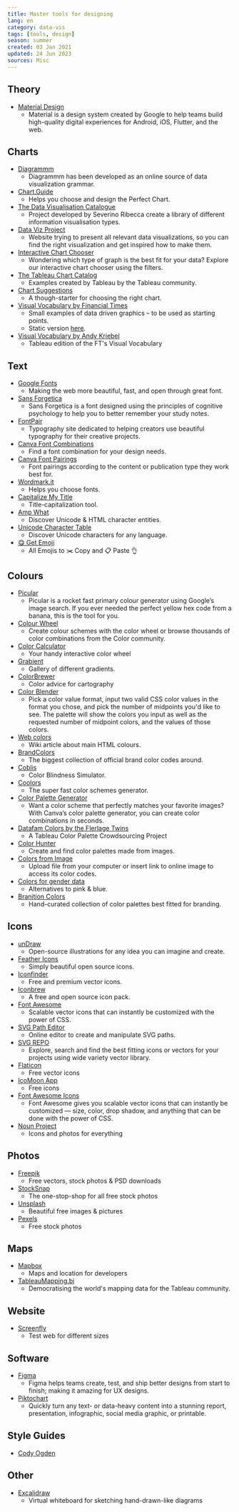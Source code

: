 ```yaml
---
title: Master tools for designing
lang: en
category: data-vis
tags: [tools, design]
season: summer
created: 03 Jan 2021
updated: 24 Jun 2023
sources: Misc
---
```


## Theory
- [Material Design](https://material.io/design)
	- Material is a design system created by Google to help teams build high-quality digital experiences for Android, iOS, Flutter, and the web.

## Charts
- [Diagrammm](https://diagrammm.com/)
	- Diagrammm has been developed as an online source of data visualization grammar.
- [Chart.Guide](https://chart.guide/)
	- Helps you choose and design the Perfect Chart.
- [The Data Visualisation Catalogue](https://datavizcatalogue.com/)
	- Project developed by Severino Ribecca create a library of different information visualisation types.
- [Data Viz Project](https://datavizproject.com/)
	- Website trying to present all relevant data visualizations, so you can find the right visualization and get inspired how to make them.
- [Interactive Chart Chooser](https://depictdatastudio.com/charts/)
	- Wondering which type of graph is the best fit for your data? Explore our interactive chart chooser using the filters.
- [The Tableau Chart Catalog](https://www.flerlagetwins.com/2019/08/the-tableau-chart-catalog_97.html)
	- Examples created by Tableau by the Tableau community.
- [Chart Suggestions](../../assets/files/How-to-Choose-Chart-Types.png)
	- A though-starter for choosing the right chart.
- [Visual Vocabulary by Financial Times](http://ft-interactive.github.io/visual-vocabulary/)
	- Small examples of data driven graphics – to be used as starting points.
	- Static version [here](https://github.com/ft-interactive/chart-doctor/tree/master/visual-vocabulary).
- [Visual Vocabulary by Andy Kriebel](https://www.vizwiz.com/2018/07/visual-vocabulary.html)
	- Tableau edition of the FT's Visual Vocabulary

## Text
- [Google Fonts](https://fonts.google.com/)
	 - Making the web more beautiful, fast, and open through great font.
- [Sans Forgetica](https://sansforgetica.rmit.edu.au/)
	- Sans Forgetica is a font designed using the principles of cognitive psychology to help you to better remember your study notes.
- [FontPair](https://fontpair.co/)
	 - Typography site dedicated to helping creators use beautiful typography for their creative projects.
- [Canva Font Combinations](https://www.canva.com/font-combinations/)
	 - Find a font combination for your design needs.
- [Canva Font Pairings](https://www.canva.com/learn/the-ultimate-guide-to-font-pairing/)
	 -  Font pairings according to the content or publication type they work best for.
- [Wordmark.it](https://wordmark.it/)
	- Helps you choose fonts.
- [Capitalize My Title](https://capitalizemytitle.com/)
	- Title-capitalization tool.
- [Amp What](https://www.amp-what.com/)
	- Discover Unicode & HTML character entities.
- [Unicode Character Table](https://jrgraphix.net/r/Unicode/0020-007F)
	- Discover Unicode characters for any language.
- [😋 Get Emoji](https://getemoji.com/)
	- All Emojis to ✂️ Copy and 📋 Paste 👌

## Colours
- [Picular](https://picular.co/)
	- Picular is a rocket fast primary colour generator using Google’s image search. If you ever needed the perfect yellow hex code from a banana, this is the tool for you.
- [Colour Wheel](https://color.adobe.com/create/color-wheel)
	 - Create colour schemes with the color wheel or browse thousands of color combinations from the Color community.
- [Color Calculator](https://www.sessions.edu/color-calculator/)
	- Your handy interactive color wheel
- [Grabient](https://www.grabient.com/)
	 - Gallery of different gradients.
- [ColorBrewer](https://colorbrewer2.org/#type=sequential&scheme=BuGn&n=3)
	- Color advice for cartography
- [Color Blender](https://meyerweb.com/eric/tools/color-blend/#:::hex)
	- Pick a color value format, input two valid CSS color values in the format you chose, and pick the number of midpoints you'd like to see. The palette will show the colors you input as well as the requested number of midpoint colors, and the values of those colors.
- [Web colors](https://en.wikipedia.org/wiki/Web_colors)
	- Wiki article about main HTML colours.
- [BrandColors](https://brandcolors.net/)
	- The biggest collection of official brand color codes around.
- [Coblis](https://www.color-blindness.com/coblis-color-blindness-simulator/)
	- Color Blindness Simulator.
- [Coolors](https://coolors.co/)
	- The super fast color schemes generator.
- [Color Palette Generator](https://www.canva.com/colors/color-palette-generator/)
	- Want a color scheme that perfectly matches your favorite images? With Canva’s color palette generator, you can create color combinations in seconds.
- [Datafam Colors by the Flerlage Twins](https://www.flerlagetwins.com/2021/06/datafam-colors-color-palette.html)
	- A Tableau Color Palette Crowdsourcing Project
- [Color Hunter](http://colorhunter.com/browse.php?h=y&p=enter+tag%2C+hex+code%2C+or+image+URL)
	- Create and find color palettes made from images.
- [Colors from Image](https://html-color-codes.info/colors-from-image/)
	- Upload file from your computer or insert link to online image to access its color codes.
- [Colors for gender data](https://blog.datawrapper.de/gendercolor/)
	- Alternatives to pink & blue.
- [Branition Colors](https://branition.com/colors)
	- Hand-curated collection of color palettes best fitted for branding.

## Icons
- [unDraw](https://undraw.co/illustrations)
  - Open-source illustrations for any idea you can imagine and create.
- [Feather Icons](https://feathericons.com/)
	- Simply beautiful open source icons.
- [Iconfinder](https://www.iconfinder.com/)
	- Free and premium vector icons.
- [Iconbrew](https://iconbrew.com/)
	- A free and open source icon pack.
- [Font Awesome](https://fontawesome.com/v4.7.0/icons/)
	- Scalable vector icons that can instantly be customized with the power of CSS.
- [SVG Path Editor](https://github.com/Yqnn/svg-path-editor)
	- Online editor to create and manipulate SVG paths.
- [SVG REPO](https://www.svgrepo.com/)
	- Explore, search and find the best fitting icons or vectors for your projects using wide variety vector library.
- [Flaticon](https://www.flaticon.com/)
	- Free vector icons
- [IcoMoon App](https://icomoon.io/app/#/select)
	- Free icons
- [Font Awesome Icons](https://fontawesome.com/v5.15/icons/)
	- Font Awesome gives you scalable vector icons that can instantly be customized — size, color, drop shadow, and anything that can be done with the power of CSS.
- [Noun Project](https://thenounproject.com/)
	- Icons and photos for everything

## Photos
- [Freepik](https://www.freepik.com/)
	- Free vectors, stock photos & PSD downloads 
- [StockSnap](https://stocksnap.com/)
	- The one-stop-shop for all free stock photos
- [Unsplash](https://unsplash.com/)
	- Beautiful free images & pictures
- [Pexels](https://www.pexels.com/)
	- Free stock photos

## Maps
- [Mapbox](https://www.mapbox.com/account/)
	- Maps and location for developers
- [TableauMapping.bi](https://www.tableaumapping.bi/map)
	- Democratising the world's mapping data for the Tableau community.

## Website
- [Screenfly](https://screenfly.org/)
	- Test web for different sizes

## Software
- [Figma](https://www.figma.com/)
	 -  Figma helps teams create, test, and ship better designs from start to finish; making it amazing for UX designs.
 - [Piktochart](https://piktochart.com/)
	- Quickly turn any text- or data-heavy content into a stunning report, presentation, infographic, social media graphic, or printable.

## Style Guides
- [Cody Ogden](https://style.codyogden.com/)

## Other
- [Excalidraw](https://excalidraw.com/)
	- Virtual whiteboard for sketching hand-drawn-like diagrams
